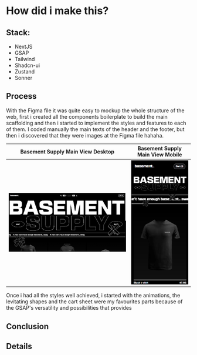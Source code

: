 # How did i make this?

## Stack:
- NextJS
- GSAP
- Tailwind
- Shadcn-ui
- Zustand
- Sonner

## Process

With the Figma file it was quite easy to mockup the whole structure of the web, first i created all the components boilerplate to build the main scaffolding and then i started to implement the styles and features to each of them.
I coded manually the main texts of the header and the footer, but then i discovered that they were images at the Figma file hahaha.


| Basement Supply Main View Desktop | Basement Supply Main View Mobile |
|---|---|
| <img src="main-view-desktop.png" alt="Basement Supply Main View Desktop"> | <img src="main-view-mobile.png" alt="Basement Supply Main View Mobile"> |

Once i had all the styles well achieved, i started with the animations, the levitating shapes and the cart sheet were my favourites parts because of the GSAP's versatility and possibilities that provides

## Conclusion

## Details